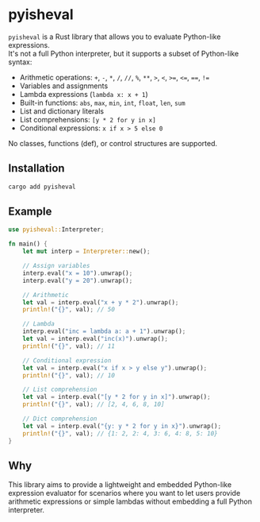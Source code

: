 # pyisheval

`pyisheval` is a Rust library that allows you to evaluate Python-like expressions.  
It's not a full Python interpreter, but it supports a subset of Python-like syntax:

- Arithmetic operations: `+`, `-`, `*`, `/`, `//`, `%`, `**`, `>`, `<`, `>=`, `<=`, `==`, `!=`
- Variables and assignments
- Lambda expressions (`lambda x: x + 1`)
- Built-in functions: `abs`, `max`, `min`, `int`, `float`, `len`, `sum`
- List and dictionary literals
- List comprehensions: `[y * 2 for y in x]`
- Conditional expressions: `x if x > 5 else 0`

No classes, functions (def), or control structures are supported.

## Installation

```sh
cargo add pyisheval
```

## Example

```rust
use pyisheval::Interpreter;

fn main() {
    let mut interp = Interpreter::new();

    // Assign variables
    interp.eval("x = 10").unwrap();
    interp.eval("y = 20").unwrap();

    // Arithmetic
    let val = interp.eval("x + y * 2").unwrap();
    println!("{}", val); // 50

    // Lambda
    interp.eval("inc = lambda a: a + 1").unwrap();
    let val = interp.eval("inc(x)").unwrap();
    println!("{}", val); // 11

    // Conditional expression
    let val = interp.eval("x if x > y else y").unwrap();
    println!("{}", val); // 10

    // List comprehension
    let val = interp.eval("[y * 2 for y in x]").unwrap();
    println!("{}", val); // [2, 4, 6, 8, 10]

    // Dict comprehension
    let val = interp.eval("{y: y * 2 for y in x}").unwrap();
    println!("{}", val); // {1: 2, 2: 4, 3: 6, 4: 8, 5: 10}
}
```

## Why
This library aims to provide a lightweight and embedded Python-like expression evaluator for scenarios where you want to let users provide arithmetic expressions or simple lambdas without embedding a full Python interpreter.
